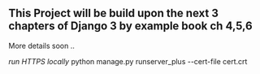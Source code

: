 This Project will be build upon the next 3 chapters of Django 3 by example book ch 4,5,6
----------------------------------------------------------------------------------------
More details soon ..

*run HTTPS locally*
python manage.py runserver_plus --cert-file cert.crt 